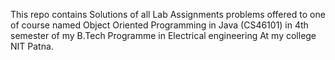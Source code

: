 This repo contains Solutions of all Lab Assignments problems offered to one of course named Object Oriented Programming in Java (CS46101)
in 4th semester of my B.Tech Programme in Electrical engineering At my college NIT Patna.
